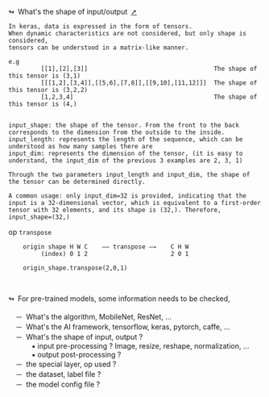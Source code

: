 ↬&ensp;What's the shape of input/output&ensp;[➚](https://blog.csdn.net/pmj110119/article/details/94739765)

```
In keras, data is expressed in the form of tensors.
When dynamic characteristics are not considered, but only shape is considered,
tensors can be understood in a matrix-like manner.

e.g
         [[1],[2],[3]]                                   The shape of this tensor is (3,1)
         [[[1,2],[3,4]],[[5,6],[7,8]],[[9,10],[11,12]]]  The shape of this tensor is (3,2,2)
         [1,2,3,4]                                       The shape of this tensor is (4,)


input_shape: the shape of the tensor. From the front to the back corresponds to the dimension from the outside to the inside.
input_length: represents the length of the sequence, which can be understood as how many samples there are
input_dim: represents the dimension of the tensor, (it is easy to understand, the input_dim of the previous 3 examples are 2, 3, 1)

Through the two parameters input_length and input_dim, the shape of the tensor can be determined directly.

A common usage: only input_dim=32 is provided, indicating that the input is a 32-dimensional vector, which is equivalent to a first-order tensor with 32 elements, and its shape is (32,). Therefore, input_shape=(32,)
```

op `transpose`

```
    origin shape H W C    —— transpose —→    C H W
         (index) 0 1 2                       2 0 1

    origin_shape.transpose(2,0,1)
```

</br>

↬&ensp;For pre-trained models, some information needs to be checked,</br>
 </br>&emsp;－&ensp;What's the algorithm, MobileNet, ResNet, …
 </br>&emsp;－&ensp;What's the AI framework, tensorflow, keras, pytorch, caffe, …
 </br>&emsp;－&ensp;What's the shape of input, output ?
 </br>&emsp;&emsp;&emsp; ▪ input pre-processing ? Image, resize, reshape, normalization, …
 </br>&emsp;&emsp;&emsp; ▪ output post-processing ?
 </br>&emsp;－&ensp;the special layer, op used ?
 </br>&emsp;－&ensp;the dataset, label file ?
 </br>&emsp;－&ensp;the model config file ?